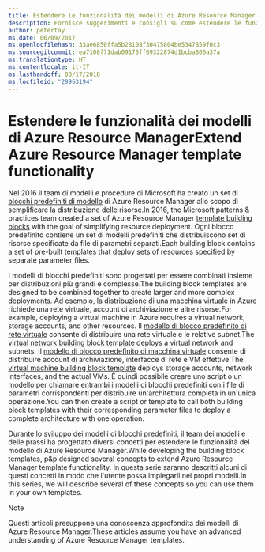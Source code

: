 ```yaml
---
title: Estendere le funzionalità dei modelli di Azure Resource Manager
description: Fornisce suggerimenti e consigli su come estendere le funzionalità dei modelli di Azure Resource Manager
author: petertay
ms.date: 06/09/2017
ms.openlocfilehash: 33ae6850ffa5b28108f30475804be5347859f0c3
ms.sourcegitcommit: ea7108f71dab09175ff69322874d1bcba800a37a
ms.translationtype: HT
ms.contentlocale: it-IT
ms.lasthandoff: 03/17/2018
ms.locfileid: "29963194"
---
```

# <a name="extend-azure-resource-manager-template-functionality"></a><span data-ttu-id="3badf-103">Estendere le funzionalità dei modelli di Azure Resource Manager</span><span class="sxs-lookup"><span data-stu-id="3badf-103">Extend Azure Resource Manager template functionality</span></span>

<span data-ttu-id="3badf-104">Nel 2016 il team di modelli e procedure di Microsoft ha creato un set di [blocchi predefiniti di modello](https://github.com/mspnp/template-building-blocks/wiki) di Azure Resource Manager allo scopo di semplificare la distribuzione delle risorse.</span><span class="sxs-lookup"><span data-stu-id="3badf-104">In 2016, the Microsoft patterns & practices team created a set of Azure Resource Manager [template building blocks](https://github.com/mspnp/template-building-blocks/wiki) with the goal of simplifying resource deployment.</span></span> <span data-ttu-id="3badf-105">Ogni blocco predefinito contiene un set di modelli predefiniti che distribuiscono set di risorse specificate da file di parametri separati.</span><span class="sxs-lookup"><span data-stu-id="3badf-105">Each building block contains a set of pre-built templates that deploy sets of resources specified by separate parameter files.</span></span>

<span data-ttu-id="3badf-106">I modelli di blocchi predefiniti sono progettati per essere combinati insieme per distribuzioni più grandi e complesse.</span><span class="sxs-lookup"><span data-stu-id="3badf-106">The building block templates are designed to be combined together to create larger and more complex deployments.</span></span> <span data-ttu-id="3badf-107">Ad esempio, la distribuzione di una macchina virtuale in Azure richiede una rete virtuale, account di archiviazione e altre risorse.</span><span class="sxs-lookup"><span data-stu-id="3badf-107">For example, deploying a virtual machine in Azure requires a virtual network, storage accounts, and other resources.</span></span> <span data-ttu-id="3badf-108">Il [modello di blocco predefinito di rete virtuale](https://github.com/mspnp/template-building-blocks/wiki/VNet-(v1)) consente di distribuire una rete virtuale e le relative subnet.</span><span class="sxs-lookup"><span data-stu-id="3badf-108">The [virtual network building block template](https://github.com/mspnp/template-building-blocks/wiki/VNet-(v1)) deploys a virtual network and subnets.</span></span> <span data-ttu-id="3badf-109">Il [modello di blocco predefinito di macchina virtuale](https://github.com/mspnp/template-building-blocks/wiki/Windows-and-Linux-VMs-(v1)) consente di distribuire account di archiviazione, interfacce di rete e VM effettive.</span><span class="sxs-lookup"><span data-stu-id="3badf-109">The [virtual machine building block template](https://github.com/mspnp/template-building-blocks/wiki/Windows-and-Linux-VMs-(v1)) deploys storage accounts, network interfaces, and the actual VMs.</span></span> <span data-ttu-id="3badf-110">È quindi possibile creare uno script o un modello per chiamare entrambi i modelli di blocchi predefiniti con i file di parametri corrispondenti per distribuire un'architettura completa in un'unica operazione.</span><span class="sxs-lookup"><span data-stu-id="3badf-110">You can then create a script or template to call both building block templates with their corresponding parameter files to deploy a complete architecture with one operation.</span></span>

<span data-ttu-id="3badf-111">Durante lo sviluppo dei modelli di blocchi predefiniti, il team dei modelli e delle prassi ha progettato diversi concetti per estendere le funzionalità del modello di Azure Resource Manager.</span><span class="sxs-lookup"><span data-stu-id="3badf-111">While developing the building block templates, p&p designed several concepts to extend Azure Resource Manager template functionality.</span></span> <span data-ttu-id="3badf-112">In questa serie saranno descritti alcuni di questi concetti in modo che l'utente possa impiegarli nei propri modelli.</span><span class="sxs-lookup"><span data-stu-id="3badf-112">In this series, we will describe several of these concepts so you can use them in your own templates.</span></span>

> [!NOTE]
> <span data-ttu-id="3badf-113">Questi articoli presuppone una conoscenza approfondita dei modelli di Azure Resource Manager.</span><span class="sxs-lookup"><span data-stu-id="3badf-113">These articles assume you have an advanced understanding of Azure Resource Manager templates.</span></span>